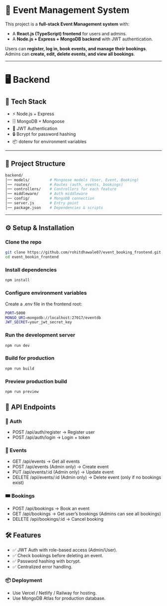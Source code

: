 # 🎉 Event Management System

This project is a **full-stack Event Management system** with:
- A **React.js (TypeScript) frontend** for users and admins.
- A **Node.js + Express + MongoDB backend** with JWT authentication.

Users can **register, log in, book events, and manage their bookings**.  
Admins can **create, edit, delete events, and view all bookings**.

---

# 🖥️ Backend

## 🚀 Tech Stack
- ⚡ Node.js + Express
- 🗄️ MongoDB + Mongoose
- 🔑 JWT Authentication
- 🔒 Bcrypt for password hashing
- 📦 dotenv for environment variables
---

## 📂 Project Structure
```bash
backend/
│── models/         # Mongoose models (User, Event, Booking)
│── routes/         # Routes (auth, events, bookings)
│── controllers/    # Controllers for each feature
│── middleware/     # Auth middleware
│── config/         # MongoDB connection
│── server.js       # Entry point
│── package.json    # Dependencies & scripts

```

---

## ⚙️ Setup & Installation

### Clone the repo
```bash
git clone https://github.com/rohitdhawale07/event_booking_frontend.git
cd event_bookin_frontend
```

### Install dependencies
```bash
npm install
```
### Configure environment variables
Create a .env file in the frontend root:
```bash
PORT=5000
MONGO_URI=mongodb://localhost:27017/eventdb
JWT_SECRET=your_jwt_secret_key

```

### Run the development server
```bash
npm run dev
```

### Build for production
```bash
npm run build
```
### Preview production build
```bash
npm run preview
```

## 🔑 API Endpoints
### 🔐 Auth
- POST /api/auth/register → Register user
- POST /api/auth/login → Login + token

### 📅 Events
- GET /api/events → Get all events
- POST /api/events (Admin only) → Create event
- PUT /api/events/:id (Admin only) → Update event
- DELETE /api/events/:id (Admin only) → Delete event (only if no bookings exist)

### 🎟️ Bookings
- POST /api/bookings → Book an event
- GET /api/bookings → Get user’s bookings
(Admins can see all bookings)
- DELETE /api/bookings/:id → Cancel booking

## 🛠️ Features
- ✅ JWT Auth with role-based access (Admin/User).
- ✅ Check bookings before deleting an event.
- ✅ Password hashing with bcrypt.
- ✅ Centralized error handling.

### 📦 Deployment
- Use Vercel / Netlify / Railway for hosting.
- Use MongoDB Atlas for production database.
